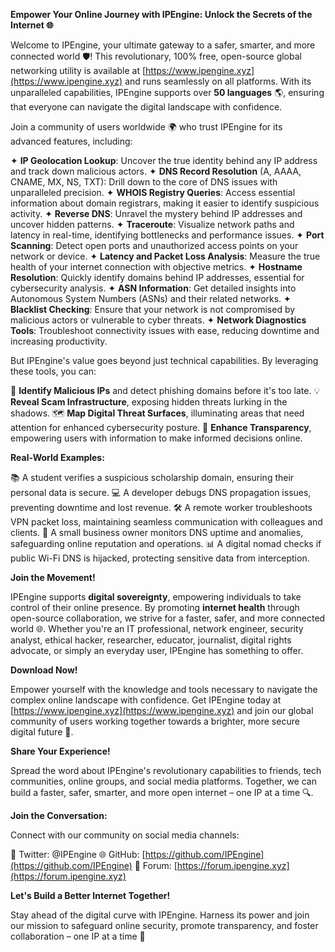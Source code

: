 **Empower Your Online Journey with IPEngine: Unlock the Secrets of the Internet 🌐**

Welcome to IPEngine, your ultimate gateway to a safer, smarter, and more connected world 🛡️! This revolutionary, 100% free, open-source global networking utility is available at [https://www.ipengine.xyz](https://www.ipengine.xyz) and runs seamlessly on all platforms. With its unparalleled capabilities, IPEngine supports over **50 languages** 🌎, ensuring that everyone can navigate the digital landscape with confidence.

Join a community of users worldwide 🌍 who trust IPEngine for its advanced features, including:

✦ **IP Geolocation Lookup**: Uncover the true identity behind any IP address and track down malicious actors.
✦ **DNS Record Resolution** (A, AAAA, CNAME, MX, NS, TXT): Drill down to the core of DNS issues with unparalleled precision.
✦ **WHOIS Registry Queries**: Access essential information about domain registrars, making it easier to identify suspicious activity.
✦ **Reverse DNS**: Unravel the mystery behind IP addresses and uncover hidden patterns.
✦ **Traceroute**: Visualize network paths and latency in real-time, identifying bottlenecks and performance issues.
✦ **Port Scanning**: Detect open ports and unauthorized access points on your network or device.
✦ **Latency and Packet Loss Analysis**: Measure the true health of your internet connection with objective metrics.
✦ **Hostname Resolution**: Quickly identify domains behind IP addresses, essential for cybersecurity analysis.
✦ **ASN Information**: Get detailed insights into Autonomous System Numbers (ASNs) and their related networks.
✦ **Blacklist Checking**: Ensure that your network is not compromised by malicious actors or vulnerable to cyber threats.
✦ **Network Diagnostics Tools**: Troubleshoot connectivity issues with ease, reducing downtime and increasing productivity.

But IPEngine's value goes beyond just technical capabilities. By leveraging these tools, you can:

🚀 **Identify Malicious IPs** and detect phishing domains before it's too late.
💡 **Reveal Scam Infrastructure**, exposing hidden threats lurking in the shadows.
🗺️ **Map Digital Threat Surfaces**, illuminating areas that need attention for enhanced cybersecurity posture.
🌟 **Enhance Transparency**, empowering users with information to make informed decisions online.

**Real-World Examples:**

📚 A student verifies a suspicious scholarship domain, ensuring their personal data is secure.
💻 A developer debugs DNS propagation issues, preventing downtime and lost revenue.
🛠️ A remote worker troubleshoots VPN packet loss, maintaining seamless communication with colleagues and clients.
🏢 A small business owner monitors DNS uptime and anomalies, safeguarding online reputation and operations.
📊 A digital nomad checks if public Wi-Fi DNS is hijacked, protecting sensitive data from interception.

**Join the Movement!**

IPEngine supports **digital sovereignty**, empowering individuals to take control of their online presence. By promoting **internet health** through open-source collaboration, we strive for a faster, safer, and more connected world 🌐. Whether you're an IT professional, network engineer, security analyst, ethical hacker, researcher, educator, journalist, digital rights advocate, or simply an everyday user, IPEngine has something to offer.

**Download Now!**

Empower yourself with the knowledge and tools necessary to navigate the complex online landscape with confidence. Get IPEngine today at [https://www.ipengine.xyz](https://www.ipengine.xyz) and join our global community of users working together towards a brighter, more secure digital future 🌟.

**Share Your Experience!**

Spread the word about IPEngine's revolutionary capabilities to friends, tech communities, online groups, and social media platforms. Together, we can build a faster, safer, smarter, and more open internet – one IP at a time 🔍.

**Join the Conversation:**

Connect with our community on social media channels:

📱 Twitter: @IPEngine
🌐 GitHub: [https://github.com/IPEngine](https://github.com/IPEngine)
💬 Forum: [https://forum.ipengine.xyz](https://forum.ipengine.xyz)

**Let's Build a Better Internet Together!**

Stay ahead of the digital curve with IPEngine. Harness its power and join our mission to safeguard online security, promote transparency, and foster collaboration – one IP at a time 🔐